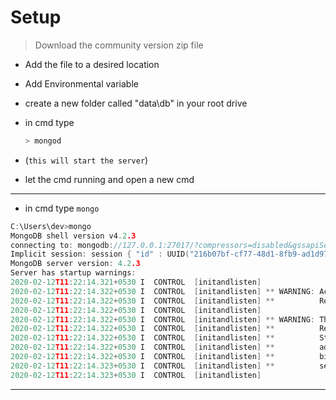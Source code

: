 # Setup

>Download the community version zip file

* Add the file to a desired location
* Add Environmental variable 
* create a new folder called "data\db" in your root drive
    
 * in cmd type
    ```bash
    > mongod
    ```  
* (`this will start the server`)
* let the cmd running and open a new cmd
___
 * in cmd type `mongo`
```c
C:\Users\dev>mongo
MongoDB shell version v4.2.3
connecting to: mongodb://127.0.0.1:27017/?compressors=disabled&gssapiServiceName=mongodb
Implicit session: session { "id" : UUID("216b07bf-cf77-48d1-8fb9-ad1d97438b55") }
MongoDB server version: 4.2.3
Server has startup warnings:
2020-02-12T11:22:14.321+0530 I  CONTROL  [initandlisten]
2020-02-12T11:22:14.322+0530 I  CONTROL  [initandlisten] ** WARNING: Access control is not enabled for the database.
2020-02-12T11:22:14.322+0530 I  CONTROL  [initandlisten] **          Read and write access to data and configuration is unrestricted.
2020-02-12T11:22:14.322+0530 I  CONTROL  [initandlisten]
2020-02-12T11:22:14.322+0530 I  CONTROL  [initandlisten] ** WARNING: This server is bound to localhost.
2020-02-12T11:22:14.322+0530 I  CONTROL  [initandlisten] **          Remote systems will be unable to connect to this server.
2020-02-12T11:22:14.322+0530 I  CONTROL  [initandlisten] **          Start the server with --bind_ip <address> to specify which IP
2020-02-12T11:22:14.322+0530 I  CONTROL  [initandlisten] **          addresses it should serve responses from, or with --bind_ip_all to
2020-02-12T11:22:14.322+0530 I  CONTROL  [initandlisten] **          bind to all interfaces. If this behavior is desired, start the
2020-02-12T11:22:14.323+0530 I  CONTROL  [initandlisten] **          server with --bind_ip 127.0.0.1 to disable this warning.
2020-02-12T11:22:14.323+0530 I  CONTROL  [initandlisten]

```  

____
